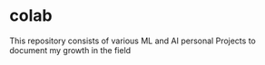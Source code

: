 # colab
This repository consists of various ML and AI personal Projects to document my growth in the field
